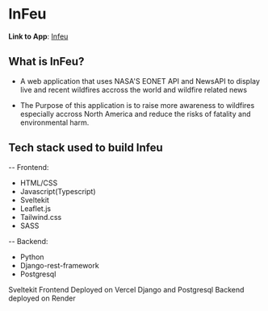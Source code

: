 # InFeu
**Link to App**: [Infeu](https://docs.github.com/articles/basic-writing-and-formatting-syntax](https://infeu.vercel.app/))
## What is InFeu?
- A web application that uses NASA'S EONET API and NewsAPI to display live and recent wildfires accross the world and wildfire related news

- The Purpose of this application is to raise more awareness to wildfires especially accross North America and reduce the risks of fatality and environmental harm.

## Tech stack used to build Infeu
-- Frontend:
- HTML/CSS
- Javascript(Typescript)
- Sveltekit
- Leaflet.js
- Tailwind.css
- SASS

-- Backend:
- Python
- Django-rest-framework
- Postgresql

Sveltekit Frontend Deployed on Vercel
Django and Postgresql Backend deployed on Render

